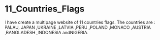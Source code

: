 # 11_Countries_Flags
I have create a multipage website of 11 countries flags. The countries are : PALAU, JAPAN ,UKRAINE ,LATVIA ,PERU ,POLAND ,MONACO ,AUSTRIA ,BANGLADESH ,INDONESIA andNIGERIA.
